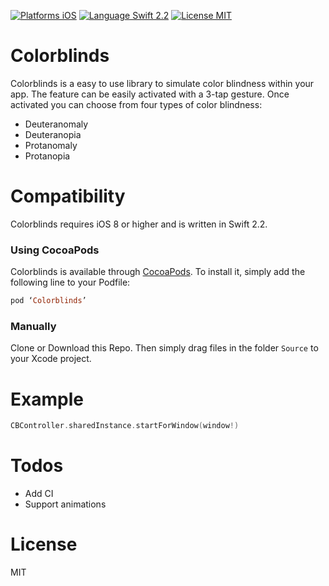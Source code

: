 [![Platforms iOS](https://img.shields.io/badge/Platforms-iOS-lightgray.svg?style=flat)](http://www.apple.com)
[![Language Swift 2.2](https://img.shields.io/badge/Language-Swift%202.2-orange.svg?style=flat)](https://swift.org)
[![License MIT](https://img.shields.io/badge/license-MIT-blue.svg?style=flat)](https://github.com/qmathe/DropDownMenuKit/LICENSE)

# Colorblinds
Colorblinds is a easy to use library to simulate color blindness within your app. The feature can be easily activated with a 3-tap gesture. Once activated you can choose from four types of color blindness:

- Deuteranomaly
- Deuteranopia
- Protanomaly
- Protanopia

# Compatibility
Colorblinds requires iOS 8 or higher and is written in Swift 2.2.

### Using CocoaPods
Colorblinds is available through [CocoaPods](http://cocoapods.org). To install
it, simply add the following line to your Podfile:

```ruby
pod ‘Colorblinds’
```

### Manually
Clone or Download this Repo. Then simply drag files in the folder ```Source``` to your Xcode project.


# Example
```Swift
CBController.sharedInstance.startForWindow(window!)
```

# Todos
 - Add CI
 - Support animations

# License
MIT